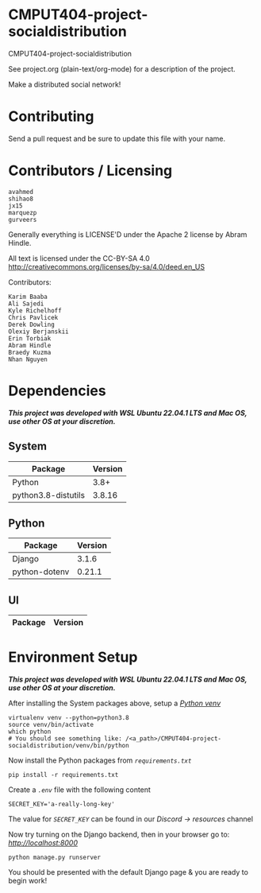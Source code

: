 CMPUT404-project-socialdistribution
===================================

CMPUT404-project-socialdistribution

See project.org (plain-text/org-mode) for a description of the project.

Make a distributed social network!

Contributing
============

Send a pull request and be sure to update this file with your name.

Contributors / Licensing
========================
    avahmed
    shihao8
    jx15
    marquezp
    gurveers

Generally everything is LICENSE'D under the Apache 2 license by Abram Hindle.

All text is licensed under the CC-BY-SA 4.0 http://creativecommons.org/licenses/by-sa/4.0/deed.en_US

Contributors:

    Karim Baaba
    Ali Sajedi
    Kyle Richelhoff
    Chris Pavlicek
    Derek Dowling
    Olexiy Berjanskii
    Erin Torbiak
    Abram Hindle
    Braedy Kuzma
    Nhan Nguyen 

# Dependencies

***This project was developed with WSL Ubuntu 22.04.1 LTS and Mac OS, use other OS at your discretion.***

## System

| Package | Version |
| - | - |
| Python | 3.8+ |
| python3.8-distutils | 3.8.16 |

## Python

| Package | Version |
| - | - |
| Django | 3.1.6 |
| python-dotenv | 0.21.1 |

## UI

| Package | Version |
| - | - |

# Environment Setup

***This project was developed with WSL Ubuntu 22.04.1 LTS and Mac OS, use other OS at your discretion.***

After installing the System packages above, setup a *[Python venv](https://docs.python.org/3/library/venv.html)*

    virtualenv venv --python=python3.8
    source venv/bin/activate
    which python
    # You should see something like: /<a_path>/CMPUT404-project-socialdistribution/venv/bin/python

Now install the Python packages from *`requirements.txt`*

    pip install -r requirements.txt

Create a *`.env`* file with the following content

    SECRET_KEY='a-really-long-key'

The value for *`SECRET_KEY`* can be found in our *Discord -> resources* channel

Now try turning on the Django backend, then in your browser go to: *<http://localhost:8000>*

    python manage.py runserver

You should be presented with the default Django page & you are ready to begin work!